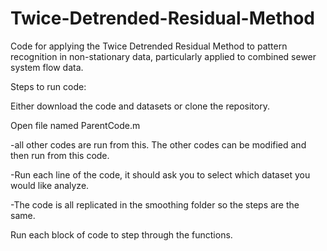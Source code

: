 # Twice-Detrended-Residual-Method
Code for applying the Twice Detrended Residual Method to pattern recognition in non-stationary data, particularly applied to combined sewer system flow data.

Steps to run code:

Either download the code and datasets or clone the repository.

Open file named ParentCode.m

  -all other codes are run from this. The other codes can be modified and then run from this code.
  
  -Run each line of the code, it should ask you to select which dataset you would like analyze. 

  -The code is all replicated in the smoothing folder so the steps are the same.
  
Run each block of code to step through the functions.
